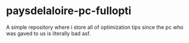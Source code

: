# paysdelaloire-pc-fullopti
A simple repository where i store all of optimization tips since the pc who was gaved to us is literally bad asf.
